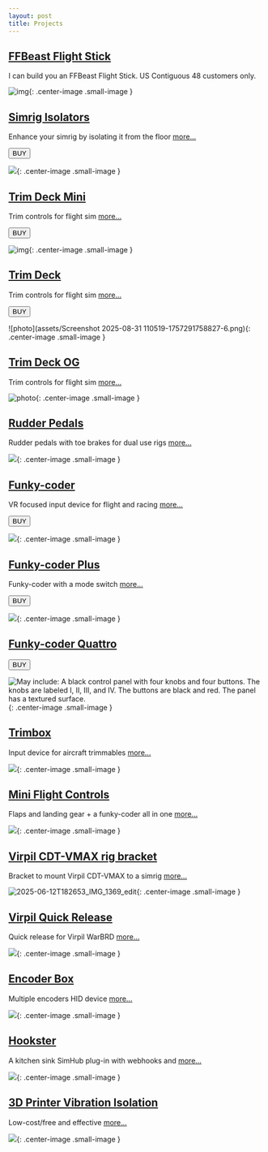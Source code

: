 ```yaml
---
layout: post
title: Projects
---
```




## [FFBeast Flight Stick](/projects/ffbeast-flight-stick)

I can build you an FFBeast Flight Stick. US Contiguous 48 customers only.

![img](./assets/logo.png){: .center-image .small-image }

## [Simrig Isolators](/projects/simrig-isolators)

Enhance your simrig by isolating it from the floor [more...](/projects/simrig-isolators)

<a href="https://s16nengineering.etsy.com"><button>BUY</button></a>

![](assets/isolators/1.JPG){: .center-image .small-image }

## [Trim Deck Mini](/projects/trim-deck-mini)

Trim controls for flight sim [more...](/projects/trim-deck)

<a href="https://s16nengineering.etsy.com"><button>BUY</button></a>

![img](assets/il_fullxfull.7182036102_m1e9.jpg){: .center-image .small-image }

## [Trim Deck](/projects/trim-deck)

Trim controls for flight sim [more...](/projects/trim-deck)

<a href="https://s16nengineering.etsy.com"><button>BUY</button></a>

![photo](assets/Screenshot 2025-08-31 110519-1757291758827-6.png){: .center-image .small-image }

## [Trim Deck OG](/projects/trim-deck-og)  

Trim controls for flight sim [more...](/projects/trim-deck)

![photo](assets/trim-deck/photo.png){: .center-image .small-image }

## [Rudder Pedals](/projects/rudder-pedals)

Rudder pedals with toe brakes for dual use rigs [more...](/projects/rudder-pedals)

![](assets/image-20250528211825527.png){: .center-image .small-image }

## [Funky-coder](/projects/funky-coder)

VR focused input device for flight and racing [more...](/projects/funky-coder)

<a href="https://s16nengineering.etsy.com"><button>BUY</button></a>

![](assets/fc/fc1.png){: .center-image .small-image }

## [Funky-coder Plus](/projects/funky-coder-plus)

Funky-coder with a mode switch [more...](/projects/funky-coder-plus)

<a href="https://s16nengineering.etsy.com"><button>BUY</button></a>

![](assets/fc/fc-plus.jpg){: .center-image .small-image }



## [Funky-coder Quattro](projects/funky-coder-quattro)

<a href="https://s16nengineering.etsy.com"><button>BUY</button></a>

![May include: A black control panel with four knobs and four buttons. The knobs are labeled I, II, III, and IV. The buttons are black and red. The panel has a textured surface.](https://i.etsystatic.com/56550814/r/il/0918cd/6846689010/il_1140xN.6846689010_60pt.jpg){: .center-image .small-image }



## [Trimbox](/projects/trimbox)

Input device for aircraft trimmables [more...](/projects/trimbox)

![](assets/trimbox/1.png){: .center-image .small-image }

## [Mini Flight Controls](/projects/mini-flight-controls)

Flaps and landing gear + a funky-coder all in one [more...](/projects/mini-flight-controls)

![](assets/fc/fc2.jpg){: .center-image .small-image }

## [Virpil CDT-VMAX rig bracket](/projects/virpil-cdt-vmax-bracket-v2)

Bracket to mount Virpil CDT-VMAX to a simrig  [more...](/projects/virpil-cdt-vmax-bracket-v2)

![2025-06-12T182653_IMG_1369_edit](assets/2025-06-12T182653_IMG_1369_edit.jpg){: .center-image .small-image }

## [Virpil Quick Release](/projects/warbrd-qr)

Quick release for Virpil WarBRD [more...](/projects/warbrd-qr)

![](assets/wbqr/wbqr1.jpg){: .center-image .small-image }

## [Encoder Box](/projects/encoder-box)

Multiple encoders HID device [more...](/projects/encoder-box)

![](assets/eb/eb1.jpg){: .center-image .small-image }

## [Hookster](https://github.com/stuart11n/Hookster)

A kitchen sink SimHub plug-in with webhooks and [more...](https://github.com/stuart11n/Hookster)

![](assets/misc/hookster.png){: .center-image .small-image }


## [3D Printer Vibration Isolation](/projects/3d-printer-balls)

Low-cost/free and effective [more...](/projects/3d-printer-balls)

![](assets/misc/3d-printer-balls.jpg){: .center-image .small-image }

